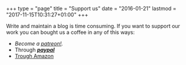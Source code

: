 +++
type = "page"
title = "Support us"
date = "2016-01-21"
lastmod = "2017-11-15T10:31:27+01:00"
+++

Write and maintain a blog is time consuming. If you want to support our work you can bought us a coffee in any of this ways:

<ul>
    <li><em>Become a  <a href="http://patreon.com/elbauldelprogramador">patreon!</a>.</em></li>
    <li>Through <a href="https://www.paypal.me/elbaul"><strong><em>paypal</em></strong></a></li>
    <li><a href="https://www.amazon.com/?&tag=elbaulp0b-20&camp=4586&creative=670922&linkCode=ur1&adid=01FEFB5JJ9GNJJX2T2CR&">Trough Amazon</a></li>
</ul>
